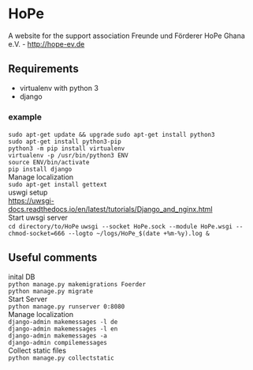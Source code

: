 # HoPe
A website for the support association Freunde und Förderer HoPe Ghana e.V. - http://hope-ev.de
## Requirements
- virtualenv with python 3
- django
### example
`sudo apt-get update && upgrade`
`sudo apt-get install python3`  
`sudo apt-get install python3-pip`  
`python3 -m pip install virtualenv`  
`virtualenv -p /usr/bin/python3 ENV`  
`source ENV/bin/activate`  
`pip install django`  
Manage localization  
`sudo apt-get install gettext`  
uswgi setup  
https://uwsgi-docs.readthedocs.io/en/latest/tutorials/Django_and_nginx.html  
Start uwsgi server  
`cd directory/to/HoPe`
`uwsgi --socket HoPe.sock --module HoPe.wsgi --chmod-socket=666 --logto ~/logs/HoPe_$(date +%m-%y).log &`
## Useful comments
inital DB  
`python manage.py makemigrations Foerder`  
`python manage.py migrate`  
Start Server  
`python manage.py runserver 0:8080`  
Manage localization  
`django-admin makemessages -l de`  
`django-admin makemessages -l en`  
`django-admin makemessages -a`  
`django-admin compilemessages`  
Collect static files  
`python manage.py collectstatic`
